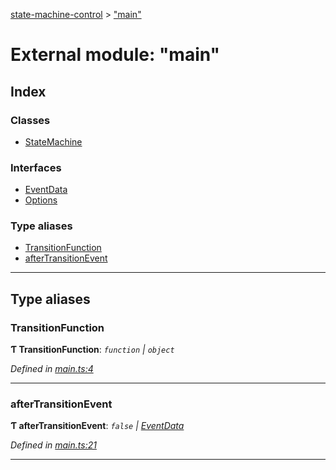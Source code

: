 [state-machine-control](../README.md) > ["main"](../modules/_main_.md)

# External module: "main"

## Index

### Classes

* [StateMachine](../classes/_main_.statemachine.md)

### Interfaces

* [EventData](../interfaces/_main_.eventdata.md)
* [Options](../interfaces/_main_.options.md)

### Type aliases

* [TransitionFunction](_main_.md#transitionfunction)
* [afterTransitionEvent](_main_.md#aftertransitionevent)

---

## Type aliases

<a id="transitionfunction"></a>

###  TransitionFunction

**Ƭ TransitionFunction**: *`function` \| `object`*

*Defined in [main.ts:4](https://github.com/TianyiLi/state-machine/blob/a39ee4e/src/main.ts#L4)*

___
<a id="aftertransitionevent"></a>

###  afterTransitionEvent

**Ƭ afterTransitionEvent**: *`false` \| [EventData](../interfaces/_main_.eventdata.md)*

*Defined in [main.ts:21](https://github.com/TianyiLi/state-machine/blob/a39ee4e/src/main.ts#L21)*

___

